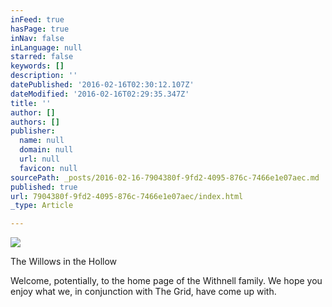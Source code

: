 ```yaml
---
inFeed: true
hasPage: true
inNav: false
inLanguage: null
starred: false
keywords: []
description: ''
datePublished: '2016-02-16T02:30:12.107Z'
dateModified: '2016-02-16T02:29:35.347Z'
title: ''
author: []
authors: []
publisher:
  name: null
  domain: null
  url: null
  favicon: null
sourcePath: _posts/2016-02-16-7904380f-9fd2-4095-876c-7466e1e07aec.md
published: true
url: 7904380f-9fd2-4095-876c-7466e1e07aec/index.html
_type: Article

---
```

![](https://the-grid-user-content.s3-us-west-2.amazonaws.com/bcd14288-bdce-4015-b831-f032958c9d2d.jpg)

The Willows in the Hollow

Welcome, potentially, to the home page of the Withnell family.  We hope you enjoy what we, in conjunction with The Grid, have come up with.